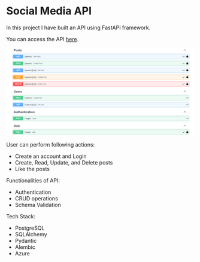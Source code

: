 # Social Media API
In this project I have built an API using FastAPI framework.

You can access the API [here](https://social-media-api.eastus.cloudapp.azure.com/docs).

![screenshot](https://raw.githubusercontent.com/Hrutik2318/social-media-api/main/api-screenshot.png)

User can perform following actions:
* Create an account and Login
* Create, Read, Update, and Delete posts
* Like the posts

Functionalities of API:
* Authentication
* CRUD operations
* Schema Validation

Tech Stack:
* PostgreSQL
* SQLAlchemy
* Pydantic
* Alembic
* Azure
